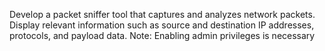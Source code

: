 Develop a packet sniffer tool that captures and analyzes network packets. Display relevant information such as source and destination IP addresses, protocols, and payload data.
Note: Enabling admin privileges is necessary
